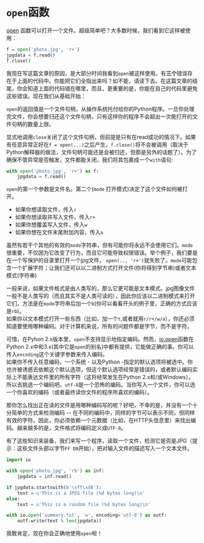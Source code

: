 # `open`函数

[open](http://docs.python.org/dev/library/functions.html#open) 函数可以打开一个文件。超级简单吧？大多数时候，我们看到它这样被使用：
```python
f = open('photo.jpg', 'r+')
jpgdata = f.read()
f.close()
```

我现在写这篇文章的原因，是大部分时间我看到```open```被这样使用。有**三个**错误存在于上面的代码中。你能把它们全指出来吗？如不能，请读下去。在这篇文章的结尾，你会知道上面的代码错在哪里，而且，更重要的是，你能在自己的代码里避免这些错误。现在我们从基础开始：

`open`的返回值是一个文件句柄，从操作系统托付给你的Python程序。一旦你处理完文件，你会想要归还这个文件句柄，只有这样你的程序不会超出一次能打开的文件句柄的数量上限。

显式地调用```close```关闭了这个文件句柄，但前提是只有在read成功的情况下。如果有任意异常正好在```f = open(...)```之后产生，```f.close()```将不会被调用（取决于Python解释器的做法，文件句柄可能还是会被归还，但那是另外的话题了）。为了确保不管异常是否触发，文件都能关闭，我们将其包裹成一个```with```语句:
```python
with open('photo.jpg', 'r+') as f:
    jpgdata = f.read()
```

```open```的第一个参数是文件名。第二个(```mode``` 打开模式)决定了这个文件如何被打开。

- 如果你想读取文件，传入```r```
- 如果你想读取并写入文件，传入```r+```
- 如果你想覆盖写入文件，传入```w```
- 如果你想在文件末尾附加内容，传入```a```

虽然有若干个其他的有效的```mode```字符串，但有可能你将永远不会使用它们。```mode```很重要，不仅因为它改变了行为，而且它可能导致权限错误。举个例子，我们要是在一个写保护的目录里打开一个jpg文件， ```open(.., 'r+')```就失败了。```mode```可能包含一个扩展字符；让我们还可以以二进制方式打开文件(你将得到字节串)或者文本模式(字符串)

一般来说，如果文件格式是由人类写的，那么它更可能是文本模式。jpg图像文件一般不是人类写的（而且其实不是人类可读的），因此你应该以二进制模式来打开它们，方法是在```mode```字符串后加一个```b```(你可以看看开头的例子里，正确的方式应该是```rb```)。  
如果你以文本模式打开一些东西（比如，加一个```t```,或者就用```r/r+/w/a```），你还必须知道要使用哪种编码。对于计算机来说，所有的问题件都是字节，而不是字符。

可惜，在Pyhon 2.x版本里，```open```不支持显示地指定编码。然而，[io.open](http://docs.python.org/2/library/io.html#io.open)函数在Python 2.x中和3.x(其中它是```open```的别名)中都有提供，它能做正确的事。你可以传入```encoding```这个关键字参数来传入编码。  
如果你不传入任意编码，一个系统 - 以及Python -指定的默认选项将被选中。你也许被诱惑去依赖这个默认选项，但这个默认选项经常是错误的，或者默认编码实际上不能表达文件里的所有字符（这将经常发生在Python 2.x和/或Windows）。  
所以去挑选一个编码吧。```utf-8```是一个恐怖的编码。当你写入一个文件，你可以选一个你喜欢的编码（或者最终读你文件的程序所喜欢的编码）。

那你怎么找出正在读的文件是用哪种编码写的呢？好吧，不幸的是，并没有一个十分简单的方式来检测编码 -- 在不同的编码中，同样的字节可以表示不同，但同样有效的字符。因此，你必须依赖一个元数据（比如，在HTTP头信息里）来找出编码。越来越多的是，文件格式将编码定义成```UTF-8```。


有了这些知识来装备，我们来写一个程序，读取一个文件，检测它是否是JPG（提示：这些文件头部以字节```FF D8```开始），把对输入文件的描述写入一个文本文件。
```python
import io

with open('photo.jpg', 'rb') as inf:
    jpgdata = inf.read()

if jpgdata.startswith(b'\xff\xd8'):
    text = u'This is a JPEG file (%d bytes long)\n'
else:
    text = u'This is a random file (%d bytes long)\n'

with io.open('summary.txt', 'w', encoding='utf-8') as outf:
    outf.write(text % len(jpgdata))
```
我敢肯定，现在你会正确地使用```open```啦！

